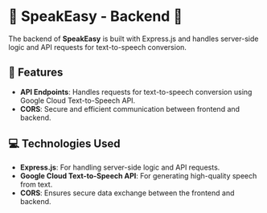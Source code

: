 # 🌟 **SpeakEasy - Backend** 🌟

The backend of **SpeakEasy** is built with Express.js and handles server-side logic and API requests for text-to-speech conversion.

## 🚀 **Features**

- **API Endpoints**: Handles requests for text-to-speech conversion using Google Cloud Text-to-Speech API.
- **CORS**: Secure and efficient communication between frontend and backend.

## 💻 **Technologies Used**

- **Express.js**: For handling server-side logic and API requests.
- **Google Cloud Text-to-Speech API**: For generating high-quality speech from text.
- **CORS**: Ensures secure data exchange between the frontend and backend.
